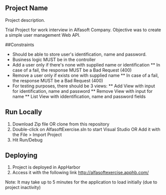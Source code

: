 ## Project Name

Project description.

Trial Project for work interview in Alfasoft Company. Objective was to create a simple user management Web API.

##Constraints

* Should be able to store user's identification, name and password.
* Business logic MUST be in the controller
* Add a user only if there's none with supplied name or identification
** In case of a fail, the response MUST be a Bad Request (400)
* Remove a user only if exists one with supplied name
** In case of a fail, the response MUST be a Bad Request (400)
* For testing purposes, there should be 3 views:
** Add View with input for identification, name and password
** Remove View with input for name
** List View with iddentification, name and password fields


## Run Locally
1. Download Zip file OR clone from this repository
2. Double-click on AlfasoftExercise.sln to start Visual Studio OR Add it with the File > Import Project
3. Hit Run/Debug

## Deploying

1. Project is deployed in AppHarbor
2. Access it with the following link http://alfasoftexercise.apphb.com/ 

Note: It may take up to 5 minutes for the application to load initially (due to project inactivity)
